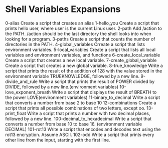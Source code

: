 # Shell Variables Expansions
0-alias  Create a script that creates an alias
1-hello_you  Create a script that prints hello user, where user is the current Linux user.
2-path  Add /action to the PATH. /action should be the last directory the shell looks into when looking for a program.
3-paths   Create a script that counts the number of directories in the PATH.
 4-global_variables  Crreate a script that lists environment variables.
5-local_variables Create a script that lists all local variables and environment variables, and functions
6-create_local_variable  Create a script that creates a new local variable.
7-create_global_variable  Create a script that creates a new global variable.
8-true_knowledge Write a script that prints the result of the addition of 128 with the value stored in the environment variable TRUEKNOWLEDGE, followed by a new line.
9-divide_and_rule  Write a script that prints the result of POWER divided by DIVIDE, followed by a new line.(environment variables)
10-love_exponent_breath Write a script that displays the result of BREATH to the power LOVE(environment variables)
11-binary_to_decimal Write a script that converts a number from base 2 to base 10
12-combinations  Create a script that prints all possible combinations of two letters, except oo.
13-print_float Write a script that prints a number with two decimal places, followed by a new line.
100-decimal_to_hexadecimal Write a script that converts a number from base 10 to base 16. (environment variable DECIMAL)
101-rot13  Write a script that encodes and decodes text using the rot13 encryption. Assume ASCII.
102-odd Write a script that prints every other line from the input, starting with the first line.
